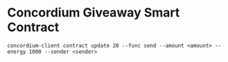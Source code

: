 # Concordium Giveaway Smart Contract

```shell
concordium-client contract update 20 --func send --amount <amount> --energy 1000 --sender <sender>
```
